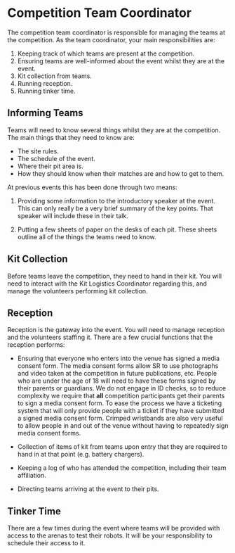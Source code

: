 # Competition Team Coordinator

The competition team coordinator is responsible for managing the teams at the competition.  As the team coordinator, your main responsibilities are:

 1. Keeping track of which teams are present at the competition.
 2. Ensuring teams are well-informed about the event whilst they are
    at the event.
 3. Kit collection from teams.
 4. Running reception.
 5. Running tinker time.

## Informing Teams

Teams will need to know several things whilst they are at the competition.  The main things that they need to know are:

 * The site rules.
 * The schedule of the event.
 * Where their pit area is.
 * How they should know when their matches are and how to get to them.

At previous events this has been done through two means:

 1. Providing some information to the introductory speaker at the event.
    This can only really be a very brief summary of the key points.  That     speaker will include these in their talk.

 2. Putting a few sheets of paper on the desks of each pit.  These sheets outline all of the things the teams need to know.

## Kit Collection

Before teams leave the competition, they need to hand in their kit.  You will need to interact with the Kit Logistics Coordinator regarding this, and manage the volunteers performing kit collection.

## Reception

Reception is the gateway into the event.  You will need to manage reception and the volunteers staffing it.  There are a few crucial functions that the reception performs:

 * Ensuring that everyone who enters into the venue has signed a media consent form.  The media consent forms allow SR to use photographs and video taken at the competition in future publications, etc.  People who are under the age of 18 will need to have these forms signed by their parents or guardians.  We do not engage in ID checks, so to reduce complexity we require that **all** competition participants get their parents to sign a media consent form.  To ease the process we have a ticketing system that will only provide people with a ticket if they have submitted a signed media consent form.  Crimped wristbands are also very useful to allow people in and out of the venue without having to repeatedly sign media consent forms.

 * Collection of items of kit from teams upon entry that they are required to hand in at that point (e.g. battery chargers).

 * Keeping a log of who has attended the competition, including their team affiliation.

 * Directing teams arriving at the event to their pits.

## Tinker Time

There are a few times during the event where teams will be provided with access to the arenas to test their robots.  It will be your responsibility to schedule their access to it.
